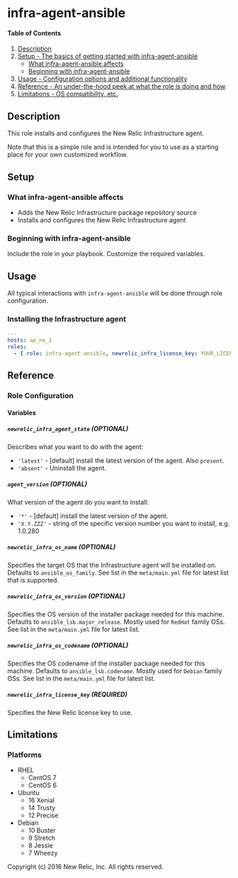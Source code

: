 # infra-agent-ansible

#### Table of Contents

1. [Description](#description)
2. [Setup - The basics of getting started with infra-agent-ansible](#setup)
    * [What infra-agent-ansible affects](#what-infra-agent-ansible-affects)
    * [Beginning with infra-agent-ansible](#beginning-with-infra-agent-ansible)
3. [Usage - Configuration options and additional functionality](#usage)
4. [Reference - An under-the-hood peek at what the role is doing and how](#reference)
5. [Limitations - OS compatibility, etc.](#limitations)

## Description

This role installs and configures the New Relic Infrastructure agent.

Note that this is a simple role and is intended for you to use as a starting
place for your own customized workflow.

## Setup

### What infra-agent-ansible affects

- Adds the New Relic Infrastructure package repository source
- Installs and configures the New Relic Infrastructure agent

### Beginning with infra-agent-ansible

Include the role in your playbook. Customize the required variables.

## Usage

All typical interactions with `infra-agent-ansible` will be done through role configuration.

### Installing the Infrastructure agent

```yaml
---
hosts: ap_ne_1
roles:
  - { role: infra-agent-ansible, newrelic_infra_license_key: YOUR_LICENSE_KEY }
```

## Reference

### Role Configuration

#### Variables

##### `newrelic_infra_agent_state` (OPTIONAL)

Describes what you want to do with the agent:

* `'latest'` - [default] install the latest version of the agent. Also `present`.
* `'absent'` - Uninstall the agent.


##### `agent_version` (OPTIONAL)

What version of the agent do you want to install:

* `'*'`       - [default] install the latest version of the agent.
* `'X.Y.ZZZ'` - string of the specific version number you want to install, e.g.  1.0.280

##### `newrelic_infra_os_name` (OPTIONAL)

Specifies the target OS that the Infrastructure agent will be installed on.
Defaults to `ansible_os_family`. See list in the `meta/main.yml` file for latest list that is supported.

##### `newrelic_infra_os_version` (OPTIONAL)

Specifies the OS version of the installer package needed for this machine.
Defaults to `ansible_lsb.major_release`. Mostly used for `RedHat` family OSs. See list in the `meta/main.yml` file for latest list.

##### `newrelic_infra_os_codename` (OPTIONAL)

Specifies the OS codename of the installer package needed for this machine.
Defaults to `ansible_lsb.codename`. Mostly used for `Debian` family OSs. See list in the `meta/main.yml` file for latest list.

##### `newrelic_infra_license_key` (REQUIRED)

Specifies the New Relic license key to use.


## Limitations

### Platforms

- RHEL
  - CentOS 7
  - CentOS 6
- Ubuntu
  - 16 Xenial
  - 14 Trusty
  - 12 Precise
- Debian
  - 10 Buster
  - 9 Stretch
  - 8 Jessie
  - 7 Wheezy

Copyright (c) 2016 New Relic, Inc. All rights reserved.
